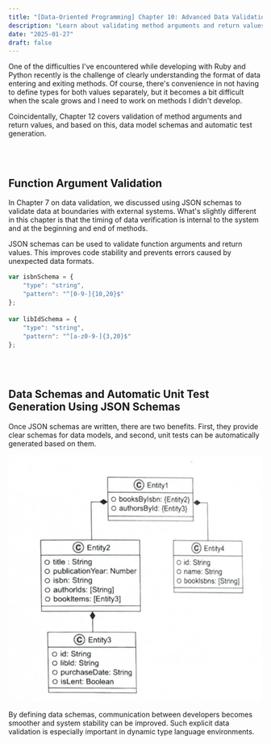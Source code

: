 ```yaml
---
title: "[Data-Oriented Programming] Chapter 10: Advanced Data Validation"
description: "Learn about validating method arguments and return values in Ruby and Python development, data model schemas using JSON schemas, and automatic test generation."
date: "2025-01-27"
draft: false
---
```


One of the difficulties I've encountered while developing with Ruby and Python recently is the challenge of clearly understanding the format of data entering and exiting methods. Of course, there's convenience in not having to define types for both values separately, but it becomes a bit difficult when the scale grows and I need to work on methods I didn't develop.

Coincidentally, Chapter 12 covers validation of method arguments and return values, and based on this, data model schemas and automatic test generation.

<br></br>

## Function Argument Validation

In Chapter 7 on data validation, we discussed using JSON schemas to validate data at boundaries with external systems. What's slightly different in this chapter is that the timing of data verification is internal to the system and at the beginning and end of methods.

JSON schemas can be used to validate function arguments and return values. This improves code stability and prevents errors caused by unexpected data formats.

```javascript
var isbnSchema = {
    "type": "string",
    "pattern": "^[0-9-]{10,20}$"
};

var libIdSchema = {
    "type": "string",
    "pattern": "^[a-z0-9-]{3,20}$"
};
```

<br></br>

## Data Schemas and Automatic Unit Test Generation Using JSON Schemas

Once JSON schemas are written, there are two benefits. First, they provide clear schemas for data models, and second, unit tests can be automatically generated based on them.

![Data Validation Structure Using JSON Schemas](./diagram-1.webp)

By defining data schemas, communication between developers becomes smoother and system stability can be improved. Such explicit data validation is especially important in dynamic type language environments.